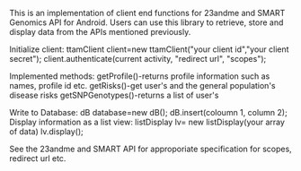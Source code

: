 This is an implementation of client end functions for 23andme and SMART Genomics API for Android. Users can use this library to retrieve, store and display data from the APIs mentioned previously.

Initialize client:
	ttamClient client=new ttamClient("your client id","your client secret");
	client.authenticate(current activity, "redirect url",  "scopes");
	
Implemented methods: 
getProfile()-returns profile information such as names, profile id etc.
getRisks()-get user's and the general population's disease risks
getSNPGenotypes()-returns a list of user's 

Write to Database: 
dB database=new dB();
dB.insert(coloumn 1, column 2);
Display information as a list view:
listDisplay lv= new listDisplay(your array of data)
lv.display();

See the 23andme and SMART API for approporiate specification for scopes, redirect url etc. 

